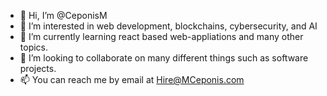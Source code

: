 - 👋 Hi, I’m @CeponisM 
- 👀 I’m interested in web development, blockchains, cybersecurity, and AI
- 🌱 I’m currently learning react based web-appliations and many other topics.
- 💞️ I’m looking to collaborate on many different things such as software projects.
- 📫 You can reach me by email at Hire@MCeponis.com

